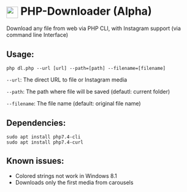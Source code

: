 # <img valign="middle" src="https://www.fepe.org.br/portal/wp-content/uploads/2021/03/cloud-icone-downloads.png" width="30" height="30" /> PHP-Downloader (Alpha)
Download any file from web via PHP CLI, with Instagram support (via command line Interface)

## Usage:

```
php dl.php --url [url] --path=[path] --filename=[filename]
```
```--url```: The direct URL to file or Instagram media

```--path```: The path where file will be saved (defautl: current folder)

```--filename```: The file name (default: original file name)

## Dependencies:
```
sudo apt install php7.4-cli
sudo apt install php7.4-curl 
```



## Known issues:
- Colored strings not work in Windows 8.1
- Downloads only the first media from carousels
